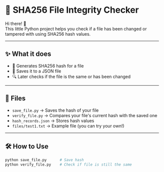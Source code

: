 # 🔐 SHA256 File Integrity Checker

Hi there! 👋  
This little Python project helps you check if a file has been changed or tampered with using SHA256 hash values.

---

## ✨ What it does

- 🔄 Generates SHA256 hash for a file
- 🧾 Saves it to a JSON file
- 🔍 Later checks if the file is the same or has been changed

---

## 📂 Files

- `save_file.py` → Saves the hash of your file
- `verify_file.py` → Compares your file's current hash with the saved one
- `hash_records.json` → Stores hash values
- `files/test1.txt` → Example file (you can try your own!)

---

## 🛠 How to Use

```bash
python save_file.py      # Save hash
python verify_file.py    # Check if file is still the same
